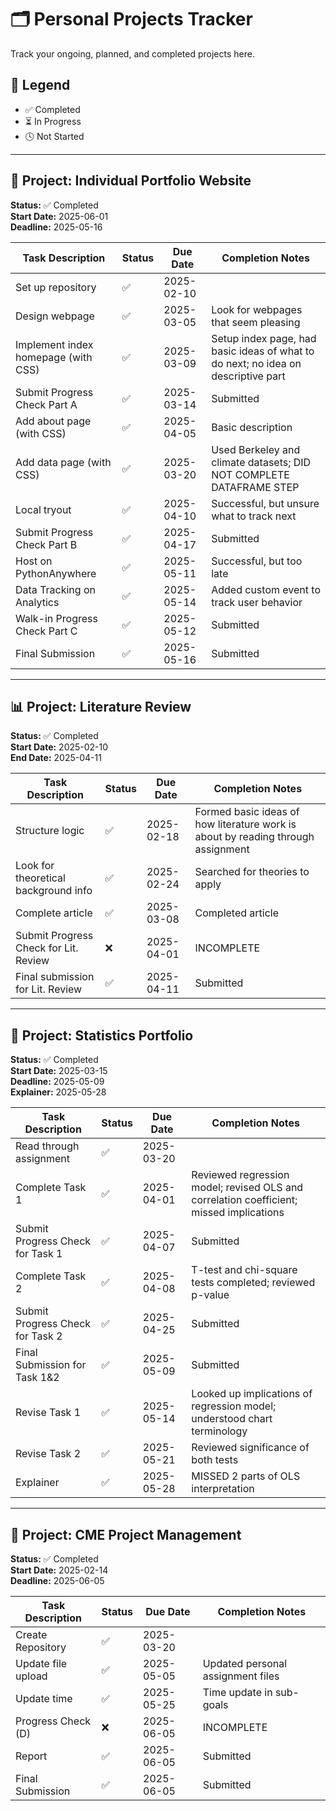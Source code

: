 
# 🗂️ Personal Projects Tracker

Track your ongoing, planned, and completed projects here.

## 📅 Legend
- ✅ Completed  
- ⏳ In Progress  
- 🕓 Not Started

---

## 🚀 Project: Individual Portfolio Website  
**Status:** ✅ Completed  
**Start Date:** 2025-06-01  
**Deadline:** 2025-05-16  

| Task Description                          | Status | Due Date     | Completion Notes                                                                 |
|------------------------------------------|--------|--------------|----------------------------------------------------------------------------------|
| Set up repository                        | ✅     | 2025-02-10   |                                                                                  |
| Design webpage                           | ✅     | 2025-03-05   | Look for webpages that seem pleasing                                             |
| Implement index homepage (with CSS)      | ✅     | 2025-03-09   | Setup index page, had basic ideas of what to do next; no idea on descriptive part |
| Submit Progress Check Part A             | ✅     | 2025-03-14   | Submitted                                                                        |
| Add about page (with CSS)                | ✅     | 2025-04-05   | Basic description                                                                |
| Add data page (with CSS)                 | ✅     | 2025-03-20   | Used Berkeley and climate datasets; DID NOT COMPLETE DATAFRAME STEP              |
| Local tryout                             | ✅     | 2025-04-10   | Successful, but unsure what to track next                                        |
| Submit Progress Check Part B             | ✅     | 2025-04-17   | Submitted                                                                        |
| Host on PythonAnywhere                   | ✅     | 2025-05-11   | Successful, but too late                                                         |
| Data Tracking on Analytics               | ✅     | 2025-05-14   | Added custom event to track user behavior                                        |
| Walk-in Progress Check Part C            | ✅     | 2025-05-12   | Submitted                                                                        |
| Final Submission                         | ✅     | 2025-05-16   | Submitted                                                                        |

---

## 📊 Project: Literature Review  
**Status:** ✅ Completed  
**Start Date:** 2025-02-10  
**End Date:** 2025-04-11  

| Task Description                              | Status | Due Date     | Completion Notes                                                                |
|----------------------------------------------|--------|--------------|---------------------------------------------------------------------------------|
| Structure logic                               | ✅     | 2025-02-18   | Formed basic ideas of how literature work is about by reading through assignment |
| Look for theoretical background info          | ✅     | 2025-02-24   | Searched for theories to apply                                                  |
| Complete article                              | ✅     | 2025-03-08   | Completed article                                                               |
| Submit Progress Check for Lit. Review         | ❌     | 2025-04-01   | INCOMPLETE                                                                      |
| Final submission for Lit. Review              | ✅     | 2025-04-11   | Submitted                                                                       |

---

## 🚀 Project: Statistics Portfolio  
**Status:** ✅ Completed  
**Start Date:** 2025-03-15  
**Deadline:** 2025-05-09  
**Explainer:** 2025-05-28  

| Task Description                              | Status | Due Date     | Completion Notes                                                                 |
|----------------------------------------------|--------|--------------|----------------------------------------------------------------------------------|
| Read through assignment                       | ✅     | 2025-03-20   |                                                                                  |
| Complete Task 1                               | ✅     | 2025-04-01   | Reviewed regression model; revised OLS and correlation coefficient; missed implications |
| Submit Progress Check for Task 1              | ✅     | 2025-04-07   | Submitted                                                                        |
| Complete Task 2                               | ✅     | 2025-04-08   | T-test and chi-square tests completed; reviewed p-value                         |
| Submit Progress Check for Task 2              | ✅     | 2025-04-25   | Submitted                                                                        |
| Final Submission for Task 1&2                 | ✅     | 2025-05-09   | Submitted                                                                        |
| Revise Task 1                                 | ✅     | 2025-05-14   | Looked up implications of regression model; understood chart terminology         |
| Revise Task 2                                 | ✅     | 2025-05-21   | Reviewed significance of both tests                                              |
| Explainer                                     | ✅     | 2025-05-28   | MISSED 2 parts of OLS interpretation                                             |

---

## 🚀 Project: CME Project Management  
**Status:** ✅ Completed  
**Start Date:** 2025-02-14  
**Deadline:** 2025-06-05  

| Task Description                              | Status | Due Date     | Completion Notes |
|----------------------------------------------|--------|--------------|------------------|
| Create Repository                             | ✅     | 2025-03-20   |                  |
| Update file upload                            | ✅     | 2025-05-05   | Updated personal assignment files |
| Update time                                   | ✅     | 2025-05-25   | Time update in sub-goals |
| Progress Check (D)                            | ❌     | 2025-06-05   | INCOMPLETE       |
| Report                                        | ✅     | 2025-06-05   | Submitted        |
| Final Submission                              | ✅     | 2025-06-05   | Submitted        |
